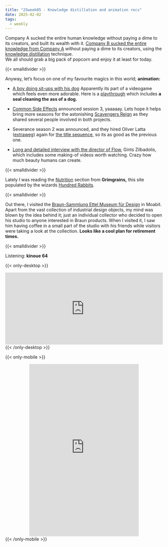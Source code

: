 ```yaml
---
title: "25week05 - Knowledge distillation and animation recs"
date: 2025-02-02
tags:
  - weekly
---
```


Company A sucked the entire human knowledge without paying a dime to its creators, and built its wealth with it. [Company B sucked the entire knowledge from Company A](https://www.404media.co/openai-furious-deepseek-might-have-stolen-all-the-data-openai-stole-from-us/) without paying a dime to its creators, using the [knowledge distillation](https://en.wikipedia.org/wiki/Knowledge_distillation) technique.\
We all should grab a big pack of popcorn and enjoy it at least for today.

{{< smalldivider  >}}

Anyway, let’s focus on one of my favourite magics in this world; **animation:**

- [A boy doing sit-ups with his dog](https://www.youtube.com/watch?v=-gcktHx463E) Apparently its part of a videogame which feels even more adorable. Here is a [playthrough](https://www.youtube.com/watch?v=9VWbFa-hNRQ) which includes **a seal cleaning the ass of a dog.**

- [Common Side Effects](https://www.youtube.com/watch?v=EVHHI7B_Yuk) announced session 3, yaaaaay. Lets hope it helps bring more seasons for the astonishing [Scavengers Reign](https://www.youtube.com/watch?v=NWQH8cMpWTU) as they shared several people involved in both projects.

- Severance season 2 was announced, and they hired Oliver Latta ([extraweg](https://www.extraweg.com/)) again for [the title sequence](https://www.youtube.com/watch?v=uKT5bwMkOAw), so its as good as the previous one.

- [Long and detailed interview with the director of Flow](https://www.blender.org/user-stories/making-flow-an-interview-with-director-gints-zilbalodis/), Gints Zilbadolis, which includes some making-of videos worth watching. Crazy how much beauty humans can create.

{{< smalldivider  >}}

Lately I was reading the [Nutrition](https://grimgrains.com/site/nutrition.html) section from **Grimgrains,** this site populated by the wizards [Hundred Rabbits](https://100r.co/site/home.html). 

{{< smalldivider  >}}

Out there, I visited the [Braun-Sammlung Ettel Museum für Design](https://www.google.com/maps/place/Braun-Sammlung+Ettel+Museum+f%C3%BCr+Design/@52.527291,13.3199926,13.8z/data=!4m6!3m5!1s0x47a8510c23e4dfad:0xb07e7c91165d4d79!8m2!3d52.5241418!4d13.3363634!16s%2Fg%2F11byl684fj?entry=ttu&g_ep=EgoyMDI1MDcxNi4wIKXMDSoASAFQAw%3D%3D) in Moabit. Apart from the vast collection of industrial design objects, my mind was blown by the idea behind it; just an individual collector who decided to open his studio to anyone interested in Braun products. When I visited it, I saw him having coffee in a small part of the studio with his friends while visitors were taking a look at the collection. **Looks like a cool plan for retirement times.**

{{< smalldivider  >}}

Listening: **kinoue 64**

{{< only-desktop >}}
<div style="display: flex; justify-content: center;">
<iframe style="border: 0; width: 700px; height: 230px;" src="https://bandcamp.com/EmbeddedPlayer/album=2198154650/size=large/bgcol=ffffff/linkcol=0687f5/tracklist=true/artwork=small/transparent=true/" seamless><a href="https://kinoue64.bandcamp.com/album/--33">空間、事情、時間、事象。 by kinoue64</a></iframe>
</div>
{{< /only-desktop >}}




{{< only-mobile >}}
<div style="display: flex; justify-content: center;">
<iframe style="border: 0; width: 350px; height: 550px;" src="https://bandcamp.com/EmbeddedPlayer/album=2198154650/size=large/bgcol=ffffff/linkcol=0687f5/transparent=true/" seamless><a href="https://kinoue64.bandcamp.com/album/--33">空間、事情、時間、事象。 by kinoue64</a></iframe>
</div>
{{< /only-mobile >}}